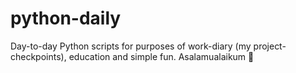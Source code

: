 # python-daily
 Day-to-day Python scripts for purposes of work-diary (my project-checkpoints), education and simple fun. Asalamualaikum 👋
